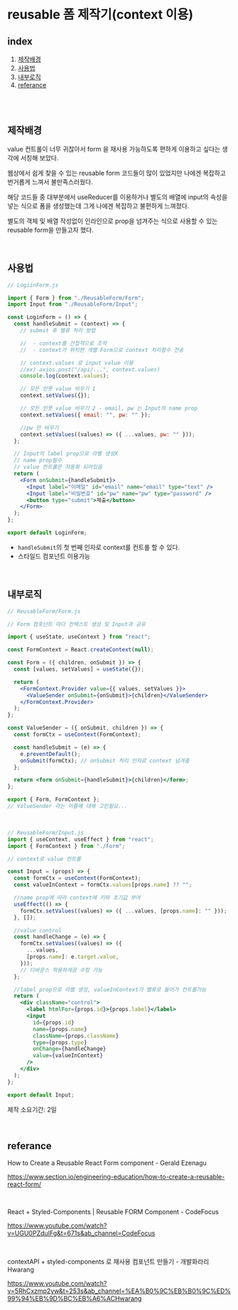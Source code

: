 # reusable 폼 제작기(context 이용)

## index

1.  [제작배경](#제작배경)
2.  [사용법](#사용예)
3.  [내부로직](#내부로직)
4.  [referance](#referance)

<br>
<br>

## 제작배경

value 컨트롤이 너무 귀찮아서 form 을 재사용 가능하도록 편하게 이용하고 싶다는 생각에 서칭해 보았다.

웹상에서 쉽게 찾을 수 있는 reusable form 코드들이 많이 있었지만 나에겐 복잡하고 번거롭게 느껴서 불만족스러웠다.

해당 코드들 중 대부분에서 useReducer를 이용하거나 별도의 배열에 input의 속성을 넣는 식으로 폼을 생성했는데 그게 나에겐 복잡하고 불편하게 느껴졌다.

별도의 객체 및 배열 작성없이 인라인으로 prop을 넘겨주는 식으로 사용할 수 있는 reusable form을 만들고자 했다.

<br>

## 사용법

```jsx
// LogiinForm.js

import { Form } from "./ReusableForm/Form";
import Input from "./ReusableForm/Input";

const LoginForm = () => {
  const handleSubmit = (context) => {
    // submit 후 밸류 처리 방법

    //  - context를 간접적으로 조작
    //  - context가 위치한 개별 Form으로 context 처리함수 전송

    // context.values 로 input value 이용
    //ex) axios.post("/api/...", context.values)
    console.log(context.values);

    // 모든 인풋 value 비우기 1
    context.setValues({});

    // 모든 인풋 value 비우기 2 - email, pw 는 Input의 name prop
    context.setValues({ email: "", pw: "" });

    //pw 만 비우기
    context.setValues((values) => ({ ...values, pw: "" }));
  };

  // Input의 label prop으로 라벨 생성X
  // name prop필수
  // value 컨트롤은 자동화 되어있음
  return (
    <Form onSubmit={handleSubmit}>
      <Input label="이메일" id="email" name="email" type="text" />
      <Input label="비밀번호" id="pw" name="pw" type="password" />
      <button type="submit">제출</button>
    </Form>
  );
};

export default LoginForm;
```

- `handleSubmit`의 첫 번째 인자로 context를 컨트롤 할 수 있다.
- 스타일드 컴포넌트 이용가능

<br>

## 내부로직

```jsx
// ReusableForm/Form.js

// Form 컴포넌트 마다 컨텍스트 생성 및 Input과 공유

import { useState, useContext } from "react";

const FormContext = React.createContext(null);

const Form = ({ children, onSubmit }) => {
  const [values, setValues] = useState({});

  return (
    <FormContext.Provider value={{ values, setValues }}>
      <ValueSender onSubmit={onSubmit}>{children}</ValueSender>
    </FormContext.Provider>
  );
};

const ValueSender = ({ onSubmit, children }) => {
  const formCtx = useContext(FormContext);

  const handleSubmit = (e) => {
    e.preventDefault();
    onSubmit(formCtx); // onSubmit 처리 인자로 context 넘겨줌
  };

  return <form onSubmit={handleSubmit}>{children}</form>;
};

export { Form, FormContext };
// ValueSender 라는 이름에 대해 고민필요...
```

<br>

```jsx
// ReusableForm/Input.js
import { useContext, useEffect } from "react";
import { FormContext } from "./Form";

// context로 value 컨트롤

const Input = (props) => {
  const formCtx = useContext(FormContext);
  const valueInContext = formCtx.values[props.name] ?? "";

  //name prop에 따라 context에 키와 초기값 부여
  useEffect(() => {
    formCtx.setValues((values) => ({ ...values, [props.name]: "" }));
  }, []);

  //value control
  const handleChange = (e) => {
    formCtx.setValues((values) => ({
      ...values,
      [props.name]: e.target.value,
    }));
    // 디바운스 적용하게끔 수정 가능
  };

  //label prop으로 라벨 생성, valueInContext가 밸류로 들어가 컨트롤가능
  return (
    <div className="control">
      <label htmlFor={props.id}>{props.label}</label>
      <input
        id={props.id}
        name={props.name}
        className={props.className}
        type={props.type}
        onChange={handleChange}
        value={valueInContext}
      />
    </div>
  );
};

export default Input;
```

제작 소요기간: 2일

<br>

## referance

How to Create a Reusable React Form component - Gerald Ezenagu

https://www.section.io/engineering-education/how-to-create-a-reusable-react-form/

<br>

React + Styled-Components | Reusable FORM Component - CodeFocus

https://www.youtube.com/watch?v=UGU0PZduIFg&t=671s&ab_channel=CodeFocus

<br>

contextAPI + styled-components 로 재사용 컴포넌트 만들기 - 개발화라리 Hwarang

https://www.youtube.com/watch?v=5RhCxzmp2yw&t=253s&ab_channel=%EA%B0%9C%EB%B0%9C%ED%99%94%EB%9D%BC%EB%A6%ACHwarang
